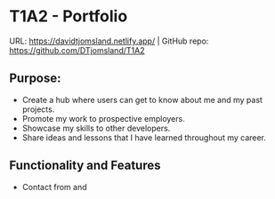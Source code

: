 # T1A2 - Portfolio
URL: https://davidtjomsland.netlify.app/ | GitHub repo: https://github.com/DTjomsland/T1A2

## Purpose:
- Create a hub where users can get to know about me and my past projects.
- Promote my work to prospective employers.
- Showcase my skills to other developers.
- Share ideas and lessons that I have learned throughout my career.
## Functionality and Features
- Contact from and 


